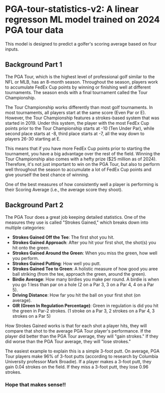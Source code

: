 # PGA-tour-statistics-v2: A linear regresson ML model trained on 2024 PGA tour data

This model is designed to predict a golfer's scoring average based on four inputs.

## Background Part 1

The PGA Tour, which is the highest level of professional golf similar to the NFL or MLB, has an 8-month season. Throughout the season, players work to accumulate FedEx Cup points by winning or finishing well at different tournaments. The season ends with a final tournament called the Tour Championship.

The Tour Championship works differently than most golf tournaments. In most tournaments, all players start at the same score (Even Par or E). However, the Tour Championship features a strokes-based system that was started in 2019. Under this system, the player with the most FedEx Cup points prior to the Tour Championship starts at -10 (Ten Under Par), while second place starts at -8, third place starts at -7, all the way down to players 26-30 starting at E. 

This means that if you have more FedEx Cup points prior to starting the tournament, you have a big advantage over the rest of the field. Winning the Tour Championship also comes with a hefty prize ($25 million as of 2024). Therefore, it's not just important to win on the PGA Tour, but also to perform well throughout the season to accumulate a lot of FedEx Cup points and give yourself the best chance of winning.

One of the best measures of how consistently well a player is performing is their Scoring Average (i.e., the average score they shoot).

## Background Part 2

The PGA Tour does a great job keeping detailed statistics. One of the measures they use is called "Strokes Gained," which breaks down into multiple categories:

- **Strokes Gained Off the Tee**: The first shot you hit.
- **Strokes Gained Approach**: After you hit your first shot, the shot(s) you hit onto the green.
- **Strokes Gained Around the Green**: When you miss the green, how well you perform.
- **Strokes Gained Putting**: How well you putt.
- **Strokes Gained Tee to Green**: A holistic measure of how good you aree ball striking (from the tee, approach the green, around the green).
- **Birdie Average**: How many birdies you make per round. A birdie is when you go 1 less than par on a hole (2 on a Par 3, 3 on a Par 4, 4 on a Par 5). 
- **Driving Distance**: How far you hit the ball on your first shot (on average).
- **GIR (Green In Regulation Percentage)**: Green in regulation is did you hit the green in Par-2 strokes. (1 stroke on a Par 3, 2 strokes on a Par 4, 3 strokes on a Par 5)

How Strokes Gained works is that for each shot a player hits, they will compare that shot to the average PGA Tour player's performance. If the player did better than the PGA Tour average, they will "gain strokes." If they did worse than the PGA Tour average, they will "lose strokes."

The easiest example to explain this is a simple 3-foot putt. On average, PGA Tour players make 96% of 3-foot putts (according to research by Columbia University professor Mark Broadie). If a player makes a 3-foot putt, they gain 0.04 strokes on the field. If they miss a 3-foot putt, they lose 0.96 strokes.

### Hope that makes sense!!

